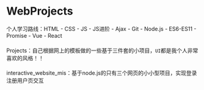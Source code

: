 # WebProjects



个人学习路线：HTML - CSS - JS - JS进阶 - Ajax - Git - Node.js -  ES6-ES11 - Promise - Vue - React
####      
Projects：自己根据网上的模板做的一些基于三件套的小项目，`UI`都是我个人非常喜欢的风格！！
####     
interactive_website_mis：基于node.js的只有三个网页的小小型项目，实现登录注册用户页交互